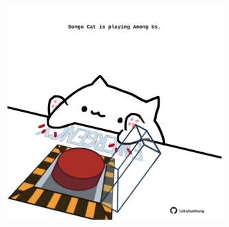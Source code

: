 <!-- built at 02/04/2024, 18:00:43 UTC -->
<p align="center">
  <img width="500" height="500" src="./ReadmeImage.svg">
</p>
